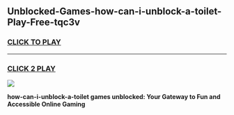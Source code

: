
## Unblocked-Games-how-can-i-unblock-a-toilet-Play-Free-tqc3v
<h3>
<a href="https://premium76.site?title=how-can-i-unblock-a-toilet&ref=20M">CLICK TO PLAY</a></h3>
<hr>

<h3>
<a href="https://premium76.site?title=how-can-i-unblock-a-toilet&ref=20M">CLICK 2 PLAY</a>
  
</h3>

<a href="https://premium76.site?title=how-can-i-unblock-a-toilet&ref=19M"><img src="https://clearcache.store/games.png"></a>


**how-can-i-unblock-a-toilet games unblocked: Your Gateway to Fun and Accessible Online Gaming**
